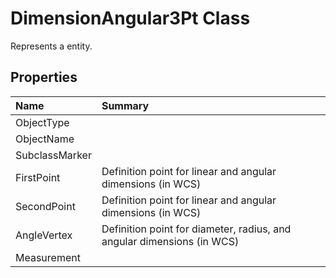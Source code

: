 # DimensionAngular3Pt Class

Represents a <see cref="T:ACadSharp.Entities.DimensionAngular3Pt" /> entity.

## Properties

| Name | Summary | 
| :- | :- | 
| ObjectType |  | 
| ObjectName |  | 
| SubclassMarker |  | 
| FirstPoint | Definition point for linear and angular dimensions (in WCS) | 
| SecondPoint | Definition point for linear and angular dimensions (in WCS) | 
| AngleVertex | Definition point for diameter, radius, and angular dimensions (in WCS) | 
| Measurement |  | 

